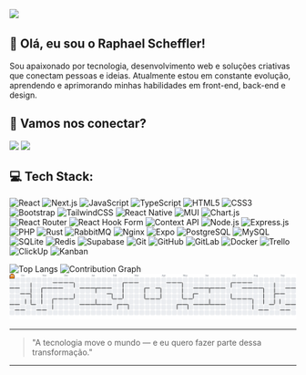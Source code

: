 ![](https://komarev.com/ghpvc/?username=RaphaelSchefflerF)

## 👋 Olá, eu sou o Raphael Scheffler!

Sou apaixonado por tecnologia, desenvolvimento web e soluções criativas que conectam pessoas e ideias. Atualmente estou em constante evolução, aprendendo e aprimorando minhas habilidades em front-end, back-end e design.

## 🚀 Vamos nos conectar?
<div>
  <a href="mailto:pcraphaelscheffler@gmail.com"><img src="https://img.shields.io/badge/Gmail-D14836?style=for-the-badge&logo=gmail&logoColor=white" /></a>
  <a href="https://www.linkedin.com/in/raphaelscheffler" target="_blank"><img src="https://img.shields.io/badge/LinkedIn-0077B5?style=for-the-badge&logo=linkedin&logoColor=white" /></a>
</div>

## 💻 Tech Stack:

![React](https://img.shields.io/badge/react-%2320232a.svg?style=flat&logo=react&logoColor=%2361DAFB)
![Next.js](https://img.shields.io/badge/next.js-%23000000.svg?style=flat&logo=next.js&logoColor=white)
![JavaScript](https://img.shields.io/badge/javascript-%23323330.svg?style=flat&logo=javascript&logoColor=%23F7DF1E)
![TypeScript](https://img.shields.io/badge/typescript-%23007ACC.svg?style=flat&logo=typescript&logoColor=white)
![HTML5](https://img.shields.io/badge/html5-%23E34F26.svg?style=flat&logo=html5&logoColor=white)
![CSS3](https://img.shields.io/badge/css3-%231572B6.svg?style=flat&logo=css3&logoColor=white)
![Bootstrap](https://img.shields.io/badge/bootstrap-%238511FA.svg?style=flat&logo=bootstrap&logoColor=white)
![TailwindCSS](https://img.shields.io/badge/tailwindcss-%2338B2AC.svg?style=flat&logo=tailwind-css&logoColor=white)
![React Native](https://img.shields.io/badge/react_native-%2320232a.svg?style=flat&logo=react&logoColor=%2361DAFB)
![MUI](https://img.shields.io/badge/MUI-%230081CB.svg?style=flat&logo=mui&logoColor=white)
![Chart.js](https://img.shields.io/badge/chart.js-F5788D.svg?style=flat&logo=chart.js&logoColor=white)
![React Router](https://img.shields.io/badge/React_Router-CA4245?style=flat&logo=react-router&logoColor=white)
![React Hook Form](https://img.shields.io/badge/React%20Hook%20Form-%23EC5990.svg?style=flat&logo=reacthookform&logoColor=white)
![Context API](https://img.shields.io/badge/Context--API-20232A?style=flat&logo=react&logoColor=61DAFB)
![Node.js](https://img.shields.io/badge/node.js-6DA55F?style=flat&logo=node.js&logoColor=white)
![Express.js](https://img.shields.io/badge/express.js-%23404d59.svg?style=flat&logo=express&logoColor=%2361DAFB)
![PHP](https://img.shields.io/badge/php-%23777BB4.svg?style=flat&logo=php&logoColor=white)
![Rust](https://img.shields.io/badge/rust-%23000000.svg?style=flat&logo=rust&logoColor=white)
![RabbitMQ](https://img.shields.io/badge/rabbitmq-FF6600?style=flat&logo=rabbitmq&logoColor=white)
![Nginx](https://img.shields.io/badge/nginx-%23009639.svg?style=flat&logo=nginx&logoColor=white)
![Expo](https://img.shields.io/badge/expo-1C1E24?style=flat&logo=expo&logoColor=#D04A37)
![PostgreSQL](https://img.shields.io/badge/postgresql-%23316192.svg?style=flat&logo=postgresql&logoColor=white)
![MySQL](https://img.shields.io/badge/mysql-4479A1.svg?style=flat&logo=mysql&logoColor=white)
![SQLite](https://img.shields.io/badge/sqlite-%2307405e.svg?style=flat&logo=sqlite&logoColor=white)
![Redis](https://img.shields.io/badge/redis-%23DD0031.svg?style=flat&logo=redis&logoColor=white)
![Supabase](https://img.shields.io/badge/Supabase-3ECF8E?style=flat&logo=supabase&logoColor=white)
![Git](https://img.shields.io/badge/git-%23F05033.svg?style=flat&logo=git&logoColor=white)
![GitHub](https://img.shields.io/badge/github-%23121011.svg?style=flat&logo=github&logoColor=white)
![GitLab](https://img.shields.io/badge/gitlab-%23181717.svg?style=flat&logo=gitlab&logoColor=white)
![Docker](https://img.shields.io/badge/docker-%230db7ed.svg?style=flat&logo=docker&logoColor=white)
![Trello](https://img.shields.io/badge/Trello-%23026AA7.svg?style=flat&logo=Trello&logoColor=white)
![ClickUp](https://img.shields.io/badge/ClickUp-7B68EE?style=flat&logo=clickup&logoColor=white)
![Kanban](https://img.shields.io/badge/Kanban-%23FF9A00.svg?style=flat&logo=trello&logoColor=white)

<img src="https://github-readme-stats.vercel.app/api/top-langs?username=RaphaelSchefflerF&locale=pt-br&layout=compact&card_width=480&langs_count=6&theme=aura&hide_border=true" height="280" alt="Top Langs" />
<img src="https://github-readme-activity-graph.vercel.app/graph?username=RaphaelSchefflerF&radius=12&theme=tokyo-night&area=true&hide_border=true" height="300" alt="Contribution Graph" />

<picture>
  <source media="(prefers-color-scheme: dark)" srcset="https://raw.githubusercontent.com/RaphaelSchefflerF/RaphaelSchefflerF/output/pacman-contribution-graph-dark.svg">
  <source media="(prefers-color-scheme: light)" srcset="https://raw.githubusercontent.com/RaphaelSchefflerF/RaphaelSchefflerF/output/pacman-contribution-graph.svg">
  <img alt="pacman contribution graph" src="https://raw.githubusercontent.com/RaphaelSchefflerF/RaphaelSchefflerF/output/pacman-contribution-graph.svg">
</picture>

---
> "A tecnologia move o mundo — e eu quero fazer parte dessa transformação."
---
